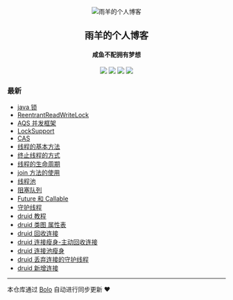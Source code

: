 <p align="center"><img alt="雨羊的个人博客" src="https://b3logfile.com/file/2021/01/4087334-f4f28b3b.png"></p><h2 align="center">
雨羊的个人博客
</h2>

<h4 align="center">咸鱼不配拥有梦想</h4>
<p align="center"><a title="雨羊的个人博客" target="_blank" href="https://github.com/Rainsheep/bolo-blog"><img src="https://img.shields.io/github/last-commit/Rainsheep/bolo-blog.svg?style=flat-square&color=FF9900"></a>
<a title="GitHub repo size in bytes" target="_blank" href="https://github.com/Rainsheep/bolo-blog"><img src="https://img.shields.io/github/repo-size/Rainsheep/bolo-blog.svg?style=flat-square"></a>
<a title="Bolo Version" target="_blank" href="https://github.com/adlered/bolo-solo"><img src="https://img.shields.io/badge/bolo-v2.5 稳定版-f1e05a.svg?style=flat-square&color=blueviolet"></a>
<a title="Hits" target="_blank" href="https://github.com/88250/hits"><img src="https://hits.b3log.org/Rainsheep/bolo-blog.svg"></a></p>

### 最新

* [java 锁](https://www.rainsheep.cn/articles/2022/03/05/1646478194274.html)
* [ReentrantReadWriteLock](https://www.rainsheep.cn/articles/2022/03/05/1646476372027.html)
* [AQS 并发框架](https://www.rainsheep.cn/articles/2022/03/05/1646471143500.html)
* [LockSupport](https://www.rainsheep.cn/articles/2022/03/05/1646458067852.html)
* [CAS](https://www.rainsheep.cn/articles/2022/03/05/1646454850623.html)
* [线程的基本方法](https://www.rainsheep.cn/articles/2022/03/05/1646448676125.html)
* [终止线程的方式](https://www.rainsheep.cn/articles/2022/03/05/1646418503264.html)
* [线程的生命周期](https://www.rainsheep.cn/articles/2022/03/05/1646418001587.html)
* [join 方法的使用](https://www.rainsheep.cn/articles/2022/03/05/1646417246742.html)
* [线程池](https://www.rainsheep.cn/articles/2022/03/05/1646416603005.html)
* [阻塞队列](https://www.rainsheep.cn/articles/2022/03/05/1646452345146.html)
* [Future 和 Callable ](https://www.rainsheep.cn/articles/2022/03/05/1646415653289.html)
* [守护线程](https://www.rainsheep.cn/articles/2022/03/04/1646404244707.html)
* [druid 教程](https://www.rainsheep.cn/articles/2022/03/04/1646402881152.html)
* [druid 类图 属性表](https://www.rainsheep.cn/articles/2022/03/04/1646390119886.html)
* [druid 回收连接](https://www.rainsheep.cn/articles/2022/03/04/1646382661977.html)
* [druid 连接瘦身-主动回收连接](https://www.rainsheep.cn/articles/2022/03/04/1646381105478.html)
* [druid 连接池瘦身](https://www.rainsheep.cn/articles/2022/03/04/1646380506703.html)
* [druid 丢弃连接的守护线程](https://www.rainsheep.cn/articles/2022/03/04/1646379668477.html)
* [druid 新增连接](https://www.rainsheep.cn/articles/2022/03/04/1646379244931.html)



---

本仓库通过 [Bolo](https://github.com/adlered/bolo-solo) 自动进行同步更新 ❤️ 